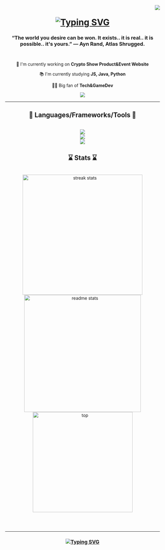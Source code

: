 <img align="right" src="https://visitor-badge.laobi.icu/badge?page_id=RalphFilipek.RalphFilipek" />

<h1 align="center">
  <a href="https://git.io/typing-svg"><img src="https://readme-typing-svg.herokuapp.com?font=Pixelify+Sans&weight=700&size=24&duration=4000&pause=1000&color=3692F7&background=369F9A00&center=true&vCenter=true&random=false&width=435&lines=Hi%2C+I'm+Ralph.+👋;Junior+Software+Engineer+🧑‍💻" alt="Typing SVG" />
  </a>


</h1>

  <h3 align="center"> “The world you desire can be won. It exists.. it is real.. it is possible.. it's yours.” ― Ayn Rand, Atlas Shrugged.</h3>

  <br/>

 <div align="center">

 🔨 I'm currently working on **Crypto Show Product&Event Website**
 
 📚 I'm currently studying **JS, Java, Python**

 👨‍🎤 Big fan of **Tech&GameDev**

 </div>

 <div align="center">
 <a href="https://www.linkedin.com/in/ralph-filipek-3188121a5/" target="_blank">
   <img src="https://img.shields.io/badge/LinkedIn-0077B5?style=for-the-badge&logo=linkedin&logoColor=white" target="_blank" />
 </a>
 </div>

 <hr/>

 <h2 align="center">📱 Languages/Frameworks/Tools 📱</h2>
<br/>
<div align="center">
  <a href="https://skillicons.dev">
    <img src="https://skillicons.dev/icons?i=html,css,js,java,php,py" />
    <br/>
    <img src="https://skillicons.dev/icons?i=bootstrap,nodejs,react,sass,npm" />
    <br/>
    <img src="https://skillicons.dev/icons?i=blender,unreal,vscode,wordpress" />
  </a>
</div>

<h2 align="center">⌛ Stats ⌛ </h2>
<br>
<div align="center">
  <img width=390 src="https://streak-stats.demolab.com/?user=ralphfilipek&count_private=true&theme=react&border_radius=10" alt="streak stats"/>
  <img width=380 src="https://github-readme-stats.vercel.app/api?username=ralphfilipek&show_icons=true&theme=react&border_radius=10" alt="readme stats" />
  <br/>
  <img width=325 align="center" src="https://github-readme-stats.vercel.app/api/top-langs/?username=ralphfilipek&theme=react&border_radius=10" alt=top langs" />
</div>

<br/><br/>
<hr/>

<h3 align="center">
<a href="https://git.io/typing-svg"><img src="https://readme-typing-svg.herokuapp.com?font=Pixelify+Sans&weight=700&size=24&duration=4000&pause=1000&color=3692F7&center=true&random=false&width=435&lines=Thanks++%F0%9F%92%A9" alt="Typing SVG" /></a>
  
   
